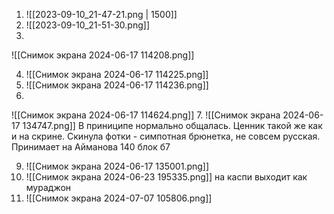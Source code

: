 
1. ![[2023-09-10_21-47-21.png | 1500]]
2. ![[2023-09-10_21-51-30.png]]
3. 
![[Снимок экрана 2024-06-17 114208.png]]

4. ![[Снимок экрана 2024-06-17 114225.png]]
5. ![[Снимок экрана 2024-06-17 114236.png]]
6. 
![[Снимок экрана 2024-06-17 114624.png]]
7. ![[Снимок экрана 2024-06-17 134747.png]]
	В приниципе нормально общалась. Ценник такой же как и на скрине. Скинула фотки - симпотная брюнетка, не совсем русская. Принимает на Айманова 140 блок б7

9. ![[Снимок экрана 2024-06-17 135001.png]]
10. ![[Снимок экрана 2024-06-23 195335.png]]
		на каспи выходит как мураджон
1. ![[Снимок экрана 2024-07-07 105806.png]]